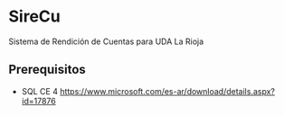 # SireCu
Sistema de Rendición de Cuentas para UDA La Rioja

## Prerequisitos
* SQL CE 4 https://www.microsoft.com/es-ar/download/details.aspx?id=17876
